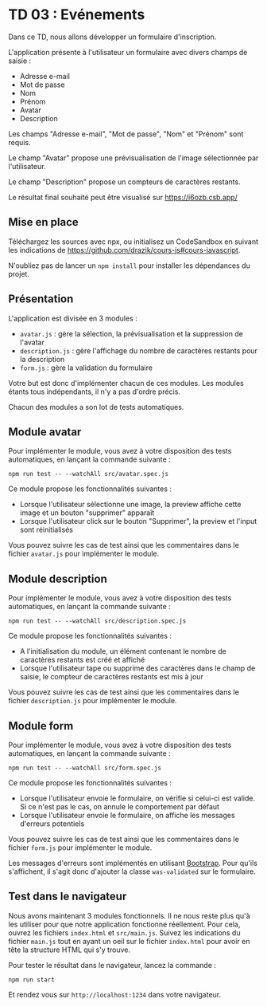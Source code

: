 # TD 03 : Evénements

Dans ce TD, nous allons développer un formulaire d'inscription.

L'application présente à l'utilisateur un formulaire avec divers champs de saisie :

* Adresse e-mail
* Mot de passe
* Nom
* Prénom
* Avatar
* Description

Les champs "Adresse e-mail", "Mot de passe", "Nom" et "Prénom" sont requis.

Le champ "Avatar" propose une prévisualisation de l'image sélectionnée par l'utilisateur.

Le champ "Description" propose un compteurs de caractères restants.

Le résultat final souhaité peut être visualisé sur https://i6ozb.csb.app/

## Mise en place

Téléchargez les sources avec npx, ou initialisez un CodeSandbox en suivant les
indications de https://github.com/drazik/cours-js#cours-javascript.

N'oubliez pas de lancer un `npm install` pour installer les dépendances du
projet.

## Présentation

L'application est divisée en 3 modules : 

* `avatar.js` : gère la sélection, la prévisualisation et la suppression de l'avatar
* `description.js` : gère l'affichage du nombre de caractères restants pour la description
* `form.js` : gère la validation du formulaire

Votre but est donc d'implémenter chacun de ces modules. Les modules étants tous
indépendants, il n'y a pas d'ordre précis.

Chacun des modules a son lot de tests automatiques.

## Module avatar

Pour implémenter le module, vous avez à votre disposition des tests
automatiques, en lançant la commande suivante : 

```
npm run test -- --watchAll src/avatar.spec.js
```

Ce module propose les fonctionnalités suivantes : 

* Lorsque l'utilisateur sélectionne une image, la preview affiche cette image et un bouton "supprimer" apparaît
* Lorsque l'utilisateur click sur le bouton "Supprimer", la preview et l'input sont réinitialisés

Vous pouvez suivre les cas de test ainsi que les commentaires dans le fichier `avatar.js` pour implémenter le module.

## Module description

Pour implémenter le module, vous avez à votre disposition des tests
automatiques, en lançant la commande suivante : 

```
npm run test -- --watchAll src/description.spec.js
```

Ce module propose les fonctionnalités suivantes : 

* A l'initialisation du module, un élément contenant le nombre de caractères restants est créé et affiché
* Lorsque l'utilisateur tape ou supprime des caractères dans le champ de saisie, le compteur de caractères restants est mis à jour

Vous pouvez suivre les cas de test ainsi que les commentaires dans le fichier `description.js` pour implémenter le module.

## Module form

Pour implémenter le module, vous avez à votre disposition des tests
automatiques, en lançant la commande suivante : 

```
npm run test -- --watchAll src/form.spec.js
```

Ce module propose les fonctionnalités suivantes : 

* Lorsque l'utilisateur envoie le formulaire, on vérifie si celui-ci est valide. Si ce n'est pas le cas, on annule le comportement par défaut
* Lorsque l'utilisateur envoie le formulaire, on affiche les messages d'erreurs potentiels

Vous pouvez suivre les cas de test ainsi que les commentaires dans le fichier `form.js` pour implémenter le module.

Les messages d'erreurs sont implémentés en utilisant
[Bootstrap](https://getbootstrap.com/docs/5.0/forms/validation/). Pour qu'ils
s'affichent, il s'agit donc d'ajouter la classe `was-validated` sur le
formulaire.

## Test dans le navigateur

Nous avons maintenant 3 modules fonctionnels. Il ne nous reste plus qu'à les
utiliser pour que notre application fonctionne réellement. Pour cela, ouvrez
les fichiers `index.html` et `src/main.js`. Suivez les indications du fichier
`main.js` tout en ayant un oeil sur le fichier `index.html` pour avoir en tête
la structure HTML qui s'y trouve.

Pour tester le résultat dans le navigateur, lancez la commande :

```
npm run start
```

Et rendez vous sur `http://localhost:1234` dans votre navigateur.
